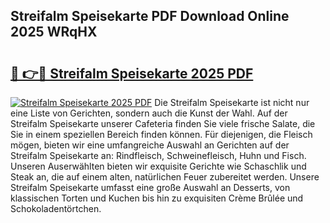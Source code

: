 ## Streifalm Speisekarte PDF Download Online 2025 WRqHX

# <h2><a href="http://gcb54u.nevu.top/?p=Streifalm+Speisekarte">🔗 👉🔴 Streifalm Speisekarte 2025 PDF</a></h2>

[![Streifalm Speisekarte 2025 PDF](https://i.imgur.com/dBaPXMq.png)](http://gcb54u.nevu.top/?p=Streifalm+Speisekarte)
Die Streifalm Speisekarte ist nicht nur eine Liste von Gerichten, sondern auch die Kunst der Wahl. Auf der Streifalm Speisekarte unserer Cafeteria finden Sie viele frische Salate, die Sie in einem speziellen Bereich finden können. Für diejenigen, die Fleisch mögen, bieten wir eine umfangreiche Auswahl an Gerichten auf der Streifalm Speisekarte an: Rindfleisch, Schweinefleisch, Huhn und Fisch. Unseren Auserwählten bieten wir exquisite Gerichte wie Schaschlik und Steak an, die auf einem alten, natürlichen Feuer zubereitet werden. Unsere Streifalm Speisekarte umfasst eine große Auswahl an Desserts, von klassischen Torten und Kuchen bis hin zu exquisiten Crème Brûlée und Schokoladentörtchen.
